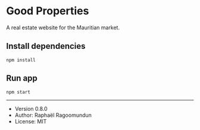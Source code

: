 # Good Properties

A real estate website for the Mauritian market.

## Install dependencies

```
npm install
```

## Run app

```
npm start
```

---

- Version 0.8.0
- Author: Raphaël Ragoomundun
- License: MIT
